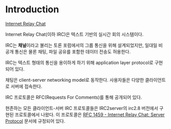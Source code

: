 # Introduction
[Internet Relay Chat](https://en.wikipedia.org/wiki/IRC)

Internet Relay Chat(이하 IRC)은 텍스트 기반의 실시간 회의 시스템이다.

IRC는 **채널**이라고 불리는 토론 포럼에서의 그룹 통신을 위해 설계되었지만, 일대일 비공개 통신은 물론 채팅, 파일 공유를 포함한 데이터 전송도 허용한다.

IRC는 텍스트 형태의 통신을 용이하게 하기 위해 application layer protocol로 구현되어 있다. 

채팅은 client-server networking model로 동작한다. 사용자들은 다양한 클라이언트로 서버에 접속한다.

IRC 프로토콜은 RFC(Requests For Comments)를 통해 공개되어 있다.

현존하는 모든 클라이언트-서버 IRC 프로토콜들은 IRC2server의 irc2.8 버전에서 구현된 프로토콜에서 나왔다. 이 프로토콜은 [RFC 1459 - Internet Relay Chat: Server Protocol](https://datatracker.ietf.org/doc/html/rfc1459) 문서에 규정되어 있다.
